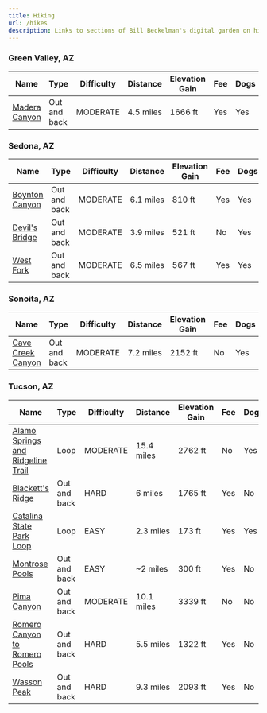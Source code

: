 ```yaml
---
title: Hiking
url: /hikes
description: Links to sections of Bill Beckelman's digital garden on hikes I have completed along with routes and pictures.
---
```


<wb-map url="/hikes/hikes.geojson"></wb-map>

### Green Valley, AZ

| Name                                     | Type         | Difficulty | Distance  | Elevation Gain | Fee | Dogs |
| ---------------------------------------- | ------------ | ---------- | --------- | -------------- | --- | ---- |
| [Madera Canyon](/hikes/madera-canyon.md) | Out and back | MODERATE   | 4.5 miles | 1666 ft        | Yes | Yes  |

### Sedona, AZ

| Name                                       | Type         | Difficulty | Distance  | Elevation Gain | Fee | Dogs |
| ------------------------------------------ | ------------ | ---------- | --------- | -------------- | --- | ---- |
| [Boynton Canyon](/hikes/boynton-canyon.md) | Out and back | MODERATE   | 6.1 miles | 810 ft         | Yes | Yes  |
| [Devil's Bridge](/hikes/devils-bridge.md)  | Out and back | MODERATE   | 3.9 miles | 521 ft         | No  | Yes  |
| [West Fork](/hikes/west-fork.md)           | Out and back | MODERATE   | 6.5 miles | 567 ft         | Yes | Yes  |

### Sonoita, AZ

| Name                                             | Type         | Difficulty | Distance  | Elevation Gain | Fee | Dogs |
| ------------------------------------------------ | ------------ | ---------- | --------- | -------------- | --- | ---- |
| [Cave Creek Canyon](/hikes/cave-creek-canyon.md) | Out and back | MODERATE   | 7.2 miles | 2152 ft        | No  | Yes  |

### Tucson, AZ

| Name                                                                     | Type         | Difficulty | Distance   | Elevation Gain | Fee | Dogs |
| ------------------------------------------------------------------------ | ------------ | ---------- | ---------- | -------------- | --- | ---- |
| [Alamo Springs and Ridgeline Trail](/hikes/alamo-springs-ridgeline.md)   | Loop         | MODERATE   | 15.4 miles | 2762 ft        | No  | Yes  |
| [Blackett's Ridge](/hikes/blacketts-ridge.md)                            | Out and back | HARD       | 6 miles    | 1765 ft        | Yes | No   |
| [Catalina State Park Loop](/hikes/catalina-state-park-loop.md)           | Loop         | EASY       | 2.3 miles  | 173 ft         | Yes | Yes  |
| [Montrose Pools](/hikes/montrose-pools.md)                               | Out and back | EASY       | ~2 miles   | 300 ft         | Yes | No   |
| [Pima Canyon](/hikes/pima-canyon.md)                                     | Out and back | MODERATE   | 10.1 miles | 3339 ft        | No  | No   |
| [Romero Canyon to Romero Pools](/hikes/romero-canyon-to-romero-pools.md) | Out and back | HARD       | 5.5 miles  | 1322 ft        | Yes | No   |
| [Wasson Peak](/hikes/wasson-peak.md)                                     | Out and back | HARD       | 9.3 miles  | 2093 ft        | Yes | No   |

